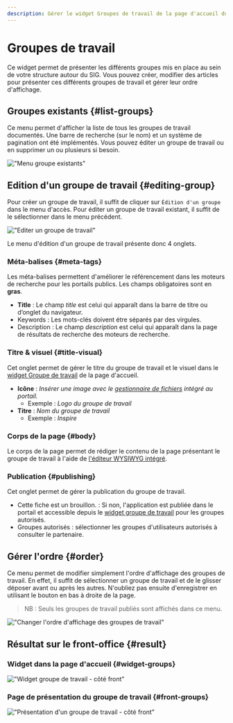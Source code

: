 ```yaml
---
description: Gérer le widget Groupes de travail de la page d'accueil du portail Isogeo
---
```

# Groupes de travail

Ce widget permet de présenter les différents groupes mis en place au sein de votre structure autour du SIG. Vous pouvez créer, modifier des articles pour présenter ces différents groupes de travail et gérer leur ordre d'affichage.

## Groupes existants {#list-groups}

Ce menu permet d'afficher la liste de tous les groupes de travail documentés. Une barre de recherche (sur le nom) et un système de pagination ont été implémentés. Vous pouvez éditer un groupe de travail ou en supprimer un ou plusieurs si besoin. 

!["Menu groupe existants"](/assets/back_list_group.png)

## Edition d'un groupe de travail {#editing-group}

Pour créer un groupe de travail, il suffit de cliquer sur `Édition d'un groupe` dans le menu d'accès. Pour éditer un groupe de travail existant, il suffit de le sélectionner dans le menu précédent.

!["Editer un groupe de travail"](/assets/back_edit_group.png)

Le menu d'édition d'un groupe de travail présente donc 4 onglets.

### Méta-balises {#meta-tags}

Les méta-balises permettent d'améliorer le référencement dans les moteurs de recherche pour les portails publics. Les champs obligatoires sont en **gras**.

* **Title** : Le champ *title* est celui qui apparaît dans la barre de titre ou d’onglet du navigateur.
* Keywords : Les mots-clés doivent étre séparés par des virgules.
* Description : Le champ *description* est celui qui apparaît dans la page de résultats de recherche des moteurs de recherche.

### Titre & visuel {#title-visual}

Cet onglet permet de gérer le titre du groupe de travail et le visuel dans le [widget Groupe de travail](#widget-groups) de la page d'accueil.

* **Icône** : *Insérer une image avec le [gestionnaire de fichiers](/medias/filesmanager.md) intégré au portail.*
  * Exemple : *Logo du groupe de travail*
* **Titre** : *Nom du groupe de travail*
  * Exemple : *Inspire*

### Corps de la page {#body}

Le corps de la page permet de rédiger le contenu de la page présentant le groupe de travail à l'aide de [l'éditeur WYSIWYG intégré](/appendices/editorwysiwyg.md). 

### Publication {#publishing}

Cet onglet permet de gérer la publication du groupe de travail.

* Cette fiche est un brouillon. : Si non, l'application est publiée dans le portail et accessible depuis le [widget groupe de travail](#widget-groups) pour les groupes autorisés.
* Groupes autorisés : sélectionner les groupes d'utilisateurs autorisés à consulter le partenaire.

## Gérer l'ordre {#order}

Ce menu permet de modifier simplement l'ordre d'affichage des groupes de travail. 
En effet, il suffit de sélectionner un groupe de travail et de le glisser déposer avant ou après les autres.
N'oubliez pas ensuite d'enregistrer en utilisant le bouton <i class="ti-save"></i> en bas à droite de la page.

> NB : Seuls les groupes de travail publiés sont affichés dans ce menu.

!["Changer l'ordre d'affichage des groupes de travail"](/assets/back_order_group.png)

## Résultat sur le front-office {#result}

### Widget dans la page d'accueil {#widget-groups}

!["Widget groupe de travail - côté front"](/assets/front_widget_group.png)

### Page de présentation du groupe de travail {#front-groups}

!["Présentation d'un groupe de travail - côté front"](/assets/front_group.png)